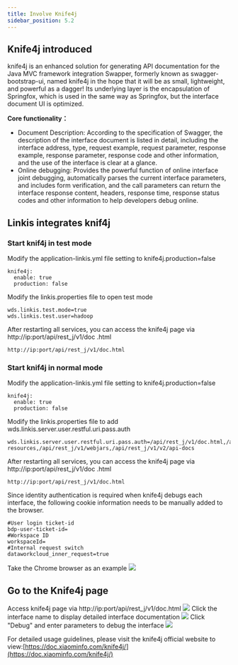 ```yaml
---
title: Involve Knife4j
sidebar_position: 5.2
---
```


## Knife4j introduced
knife4j is an enhanced solution for generating API documentation for the Java MVC framework integration Swapper, formerly known as swagger-bootstrap-ui, named knife4j in the hope that it will be as small, lightweight, and powerful as a dagger! Its underlying layer is the encapsulation of Springfox, which is used in the same way as Springfox, but the interface document UI is optimized.

**Core functionality：**

- Document Description: According to the specification of Swagger, the description of the interface document is listed in detail, including the interface address, type, request example, request parameter, response example, response parameter, response code and other information, and the use of the interface is clear at a glance.
- Online debugging: Provides the powerful function of online interface joint debugging, automatically parses the current interface parameters, and includes form verification, and the call parameters can return the interface response content, headers, response time, response status codes and other information to help developers debug online.
## Linkis integrates knif4j
### Start knif4j in test mode
Modify the application-linkis.yml file setting to knife4j.production=false
```shell
knife4j:
  enable: true
  production: false
```
Modify the linkis.properties file to open test mode
```shell
wds.linkis.test.mode=true
wds.linkis.test.user=hadoop
```
After restarting all services, you can access the knife4j page via http://ip:port/api/rest_j/v1/doc .html
```shell
http://ip:port/api/rest_j/v1/doc.html 
```
### Start knif4j in normal mode
Modify the application-linkis.yml file setting to knife4j.production=false
```shell
knife4j:
  enable: true
  production: false
```
Modify the linkis.properties file to add wds.linkis.server.user.restful.uri.pass.auth
```shell
wds.linkis.server.user.restful.uri.pass.auth=/api/rest_j/v1/doc.html,/api/rest_j/v1/swagger-resources,/api/rest_j/v1/webjars,/api/rest_j/v1/v2/api-docs
```
After restarting all services, you can access the knife4j page via http://ip:port/api/rest_j/v1/doc .html
```shell
http://ip:port/api/rest_j/v1/doc.html 
```
Since identity authentication is required when knife4j debugs each interface, the following cookie information needs to be manually added to the browser.
```shell
#User login ticket-id
bdp-user-ticket-id=
#Workspace ID
workspaceId=
#Internal request switch
dataworkcloud_inner_request=true
```
Take the Chrome browser as an example
![](/Images/deployment/knife4j/Knife4j_addcookie.png)
## Go to the Knife4j page
Access knife4j page via http://ip:port/api/rest_j/v1/doc.html
![](/Images/deployment/knife4j/Knife4j_home.png)
Click the interface name to display detailed interface documentation
![](/Images/deployment/knife4j/Knife4j_interface.png)
Click "Debug" and enter parameters to debug the interface
![](/Images/deployment/knife4j/Knife4j_debug.png)

For detailed usage guidelines, please visit the knife4j official website to view:[https://doc.xiaominfo.com/knife4j/](https://doc.xiaominfo.com/knife4j/)
